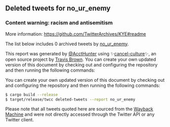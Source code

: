 ## Deleted tweets for no_ur_enemy
### Content warning: racism and antisemitism
More information: https://github.com/TwitterArchives/KYE#readme

The list below includes 0 archived tweets by
[no_ur_enemy](https://twitter.com/no_ur_enemy).



This report was generated by [@AcctHunter](https://twitter.com/accthunter) using ✨[cancel-culture](https://github.com/travisbrown/cancel-culture)✨,
an open source project by [Travis Brown](https://twitter.com/travisbrown). You can create your own
updated version of this document by checking out and configuring the repository and then running
the following commands:

You can create your own updated version of this document by checking out and configuring the
repository and then running the following commands:

```bash
$ cargo build --release
$ target/release/twcc deleted-tweets --report no_ur_enemy
```

Please note that all tweets quoted here are sourced from the
[Wayback Machine](https://web.archive.org) and were not directly accessed through the Twitter API or
any Twitter client.


